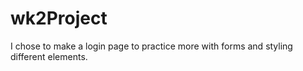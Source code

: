 # wk2Project
I chose to make a login page to practice more with forms and styling different elements.
